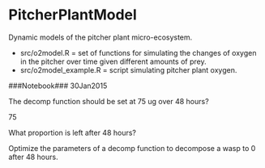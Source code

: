 PitcherPlantModel
=================

Dynamic models of the pitcher plant micro-ecosystem.

- src/o2model.R = set of functions for simulating the changes of
  oxygen in the pitcher over time given different amounts of prey.
- src/o2model_example.R = script simulating pitcher plant oxygen.

###Notebook###
30Jan2015

The decomp function should be set at 75 ug over 48 hours?

75 

What proportion is left after 48 hours?

Optimize the parameters of a decomp function to decompose a wasp to 0
after 48 hours. 
